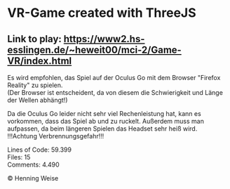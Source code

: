 # VR-Game created with ThreeJS

## Link to play: https://www2.hs-esslingen.de/~heweit00/mci-2/Game-VR/index.html

Es wird empfohlen, das Spiel auf der Oculus Go mit dem Browser "Firefox Reality" zu spielen.\
(Der Browser ist entscheident, da von diesem die Schwierigkeit und Länge der Wellen abhängt!)

Da die Oculus Go leider nicht sehr viel Rechenleistung hat, kann es vorkommen, dass das Spiel 
ab und zu ruckelt. Außerdem muss man aufpassen, da beim längeren Spielen das Headset sehr heiß wird. 
!!!Achtung Verbrennungsgefahr!!!

Lines of Code: 59.399\
Files: 15\
Comments: 4.490

© Henning Weise